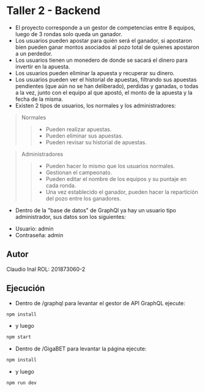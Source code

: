 # Taller 2 - Backend
- El proyecto corresponde a un gestor de competencias entre 8 equipos, luego de 3 rondas solo queda un ganador.
- Los usuarios pueden apostar para quién será el ganador, si apostaron bien pueden ganar montos asociados al pozo total de quienes apostaron a un perdedor.
- Los usuarios tienen un monedero de donde se sacará el dinero para invertir en la apuesta.
- Los usuarios pueden eliminar la apuesta y recuperar su dinero.
- Los usuarios pueden ver el historial de apuestas, filtrando sus apuestas pendientes (que aún no se han deliberado), perdidas y ganadas, o todas a la vez, junto con el equipo al que apostó, el monto de la apuesta y la fecha de la misma.
- Existen 2 tipos de usuarios, los normales y los administradores:

> Normales
>> - Pueden realizar apuestas.
>> - Pueden eliminar sus apuestas.
>> - Pueden revisar su historial de apuestas.


> Administradores
>> - Pueden hacer lo mismo que los usuarios normales.
>> - Gestionan el campeonato.
>> - Pueden editar el nombre de los equipos y su puntaje en cada ronda.
>> - Una vez establecido el ganador, pueden hacer la repartición del pozo entre los ganadores.

- Dentro de la "base de datos" de GraphQl ya hay un usuario tipo administrador, sus datos son los siguientes:
* Usuario: admin
* Contraseña: admin

## Autor
Claudio Inal ROL: 201873060-2

## Ejecución
- Dentro de /graphql para levantar el gestor de API GraphQL ejecute:
```bash
npm install
```
- y luego
```bash
npm start
```

- Dentro de /GigaBET para levantar la página ejecute:
```bash
npm install
```
- y luego
```bash
npm run dev
```

